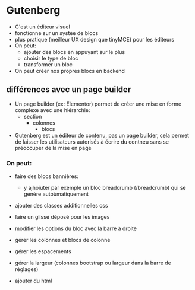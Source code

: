 # Gutenberg

+ C'est un éditeur visuel
+ fonctionne sur un systèe de blocs
+ plus pratique (meilleur UX design que tinyMCE) pour les éditeurs
+ On peut:
    - ajouter des blocs en appuyant sur le plus
    - choisir le type de bloc
    - transformer un bloc
+ On peut créer nos propres blocs en backend

## différences avec un page builder
+ Un page builder (ex: Elementor) permet de créer une mise en forme complexe avec une hiérarchie:
    - section
        - colonnes
            - blocs
+ Gutenberg est un éditeur de contenu, pas un page builder, cela permet de laisser les utilisateurs autorisés à écrire du contneu sans se préoccuper de la mise en page

### On peut:
+ faire des blocs bannières:
    - y ajhoiuter par exemple un bloc breadcrumb (/breadcrumb) qui se génère autoùmatiquement

+ ajouter des classes additionnelles css

+ faire un glissé déposé pour les images

+ modifier les options du bloc avec la barre à droite

+ gérer les colonnes et blocs de colonne

+ gérer les espacements 

+ gérer la largeur (colonnes bootstrap ou largeur dans la barre de réglages)

+ ajouter du html